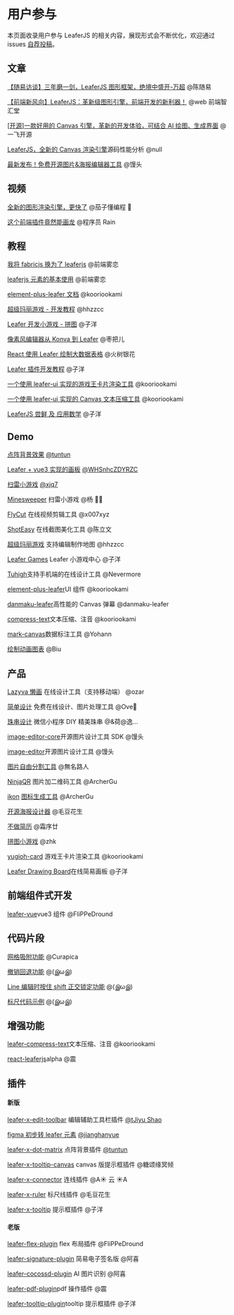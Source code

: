 # 用户参与

本页面收录用户参与 LeaferJS 的相关内容，展现形式会不断优化，欢迎通过 issues [自荐投稿](https://github.com/leaferjs/leafer-x)。

## 文章

[【随易访谈】三年磨一剑，LeaferJS 图形框架，绝境中盛开-万超](https://mp.weixin.qq.com/s/uYa-ZFZRik0inh2bmusBbA) @陈随易

[【前端新风向】LeaferJS：革新级图形引擎，前端开发的新利器！](https://mp.weixin.qq.com/s/nJc5LEXTmjXBz6sVvEhScg) @web 前端智汇堂

[[开源]一款好用的 Canvas 引擎，革新的开发体验，可结合 AI 绘图、生成界面](https://mp.weixin.qq.com/s/KyQrgMDlzkKOEIY7k0VLcQ) @一飞开源

[LeaferJS，全新的 Canvas 渲染引擎](https://juejin.cn/post/7256386855721074747)<badge>源码性能分析</badge> @null

[最新发布！免费开源图片&海报编辑器工具](https://juejin.cn/post/7356055073586315315) @馒头

## 视频

[全新的图形渲染引擎，更快了](https://www.douyin.com/video/7399602821546380607) @茄子懂编程 🙈

[这个前端插件竟然能画龙](https://www.douyin.com/video/7431130743629286690) @程序员 Rain

## 教程

[我将 fabricjs 换为了 leaferjs](https://juejin.cn/post/7440830008123310132) @前端雾恋

[leaferjs 元素的基本使用](https://juejin.cn/post/7440830008123310132) @前端雾恋

[element-plus-leafer 文档](https://kooriookami.github.io/element-plus-leafer-docs/zh-CN/) @kooriookami

[超级玛丽游戏 - 开发教程](https://juejin.cn/post/7392116075674828827) @hhzzcc

[Leafer 开发小游戏 - 拼图](https://juejin.cn/post/7388338139633516595) @子洋

[像素风编辑器从 Konva 到 Leafer](https://juejin.cn/post/7317827078115049499) @枣把儿

[React 使用 Leafer 绘制大数据表格](https://juejin.cn/post/7276344015451635764) @火树银花

[Leafer 插件开发教程](https://juejin.cn/post/7265579369652977718) @子洋

[一个使用 leafer-ui 实现的游戏王卡片渲染工具](https://juejin.cn/post/7264982357659746356) @kooriookami

[一个使用 leafer-ui 实现的 Canvas 文本压缩工具](https://juejin.cn/post/7262542750406983739) @kooriookami

[LeaferJS 尝鲜 及 应用数学](https://juejin.cn/post/7252251628090507301) @子洋

## Demo

[点阵背景效果](https://github.com/tuntun0609/leafer-x-dot-matrix) [@tuntun](https://github.com/tuntun0609)

[Leafer + vue3 实现的画板](https://github.com/WHSnhcZDYRZC/drawingBoard) [@WHSnhcZDYRZC](https://github.com/WHSnhcZDYRZC)

[扫雷小游戏](https://github.com/yh4922/leaferjs-minesweeper) [@xjq7](https://github.com/xjq7)

[Minesweeper](https://github.com/yh4922/leaferjs-minesweeper) <badge>扫雷小游戏</badge> @杨 🐑🐑

[FlyCut](https://github.com/x007xyz/fly-cut) <badge>在线视频剪辑工具</badge> @x007xyz

[ShotEasy](https://github.com/CH563/image-beautifier) <badge>在线截图美化工具</badge> @陈立文

[超级玛丽游戏](https://github.com/hhzzcc/super-mario) <badge>支持编辑制作地图</badge> @hhzzcc

[Leafer Games](https://github.com/Alessandro-Pang/leafer-games) <badge>Leafer 小游戏中心</badge> @子洋

[Tuhigh](https://github.com/more-strive/tuhigh)<badge>支持手机端的在线设计工具</badge> @Nevermore

[element-plus-leafer](https://github.com/kooriookami/element-plus-leafer)<badge>UI 组件</badge> @kooriookami

[danmaku-leafer](https://danmaku-leafer-web.vercel.app/demo)<badge>高性能的 Canvas 弹幕</badge> @danmaku-leafer

[compress-text](https://kooriookami.github.io/leafer-compress-text/)<badge>文本压缩、注音</badge> @kooriookami

[mark-canvas](https://github.com/yh4922/mark-canvas-demo)<badge>数据标注工具</badge> @Yohann

<!-- [react-sketch-leaferui-sample](https://github.com/harris2012/react-sketch-leaferui-sample) @从善如流 -->

[绘制动画图表](https://codepen.io/kooro/pen/poQPqwq) @Biu

## 产品

[Lazyva 懒画](https://canvas.lazykit.cn) <badge>在线设计工具（支持移动端）</badge> @ozar

[简单设计](https://jiandan.link) <badge>免费在线设计、图片处理工具</badge> @Ove🚀

[珠串设计](https://leaferjs.com/ui/guide/install/ui/miniapp/start.html#%E4%BD%93%E9%AA%8C%E4%BA%A7%E5%93%81%E6%A1%88%E4%BE%8B) <badge>微信小程序 DIY 精美珠串</badge> @&荷@逸…

[image-editor-core](https://www.npmjs.com/package/image-editor-core)<badge>开源图片设计工具 SDK</badge> @馒头

[image-editor](https://github.com/mtsee/image-editor)<badge>开源图片设计工具</badge> @馒头

[图片自由分割工具](https://github.com/wumingluren/PicFreeCutter) @無名路人

[NinjaQR](https://ninja-qr.archergu.me/) <badge>图片加二维码工具</badge> @ArcherGu

[ikon](https://github.com/ArcherGu/ikon) <badge>[图标生成工具](https://ikon.archergu.me/)</badge> @ArcherGu

[开源海报设计器](https://github.com/LvHuaiSheng/gzm-design) @毛豆花生

[不做简历](https://github.com/shuangxunian/no-resume) @霜序廿

[拼图小游戏](http://cqyc.com:8888/files/8puzzle.html) @zhk

[yugioh-card](https://github.com/kooriookami/yugioh-card) <badge>游戏王卡片渲染工具</badge> @kooriookami

[Leafer Drawing Board](https://alexpang.cn/)<badge>在线简易画板</badge> @子洋

## 前端组件式开发

[leafer-vue](https://github.com/FliPPeDround/leafer-vue)<badge>vue3 组件</badge> @FliPPeDround

## 代码片段

[网格吸附功能](https://cloudstudio.net/a/21005323573952512?channel=share&sharetype=URL) @Curapica

[撤销回退功能](https://cloudstudio.net/a/21176161805070336?channel=share&sharetype=URL) @(இωஇ)

[Line 编辑时按住 shift 正交锁定功能](https://cloudstudio.net/a/20803058263158784?channel=share&sharetype=URL) @(இωஇ)

[标尺代码示例](https://cloudstudio.net/a/21175727747055616?channel=share&sharetype=URL) @(இωஇ)

## 增强功能

[leafer-compress-text](https://www.npmjs.com/package/leafer-compress-text)<badge>文本压缩、注音</badge> @kooriookami

[react-leaferjs](https://github.com/reduce4/react-leaferjs)<badge>alpha</badge> @震

## 插件

#### 新版

[leafer-x-edit-toolbar](https://www.npmjs.com/package/leafer-x-edit-toolbar) <badge>编辑辅助工具栏插件</badge> [@tJiyu Shao](https://github.com/JiyuShao)

[figma 初步转 leafer 元素](https://figrender-leafer.netlify.app) [@jianghanyue](https://github.com/jianghanyue)

[leafer-x-dot-matrix](https://www.npmjs.com/package/leafer-x-dot-matrix) <badge>点阵背景插件</badge> [@tuntun](https://github.com/tuntun0609)

[leafer-x-tooltip-canvas](https://www.npmjs.com/package/leafer-x-tooltip-canvas) <badge>canvas 版提示框插件</badge> @糖颂缘冥倾

[leafer-x-connector](https://www.npmjs.com/package/leafer-x-connector) <badge>连线插件</badge> @A☀️ 云 ☀️A

[leafer-x-ruler](https://www.npmjs.com/package/leafer-x-ruler) <badge>标尺线插件</badge> @毛豆花生

[leafer-x-tooltip](https://www.npmjs.com/package/leafer-x-tooltip?activeTab=readme) <badge>提示框插件</badge> @子洋

#### 老版

[leafer-flex-plugin](https://github.com/FliPPeDround/leafer-flex-plugin) <badge>flex 布局插件</badge> @FliPPeDround

[leafer-signature-plugin](https://github.com/xiaoguaishou1/leafer-signature-plugin) <badge>简易电子签名版</badge> @阿喜

[leafer-cocossd-plugin](https://github.com/xiaoguaishou1/leafer-cocossd-plugin) <badge>AI 图片识别</badge> @阿喜

[leafer-pdf-plugin](https://github.com/reduce4/leafer-pdf-plugin)<badge>pdf 操作插件</badge> @震

[leafer-tooltip-plugin](https://github.com/Alessandro-Pang/leafer-tooltip-plugin)<badge>tooltip 提示框插件</badge> @子洋
